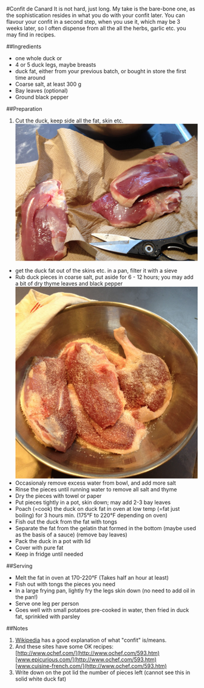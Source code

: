 #Confit de Canard
It is not hard, just long.  My take is the bare-bone one, as the sophistication resides in what you do with your confit later. You can flavour your confit in a second step, when you use it, which may be 3 weeks later, so I often dispense from all the all the herbs, garlic etc. you may find in recipes.

##Ingredients
* one whole duck
or
* 4 or 5 duck legs, maybe breasts
* duck fat, either from your previous batch, or bought in store the first time around
* Coarse salt, at least 300 g
* Bay leaves (optional)
* Ground black pepper


##Preparation
1. Cut the duck, keep side all the fat, skin etc.<br>![image](img/confit_de_canard1.jpg)
* get the duck fat out of the skins etc. in a pan, filter it with a sieve
* Rub duck pieces in coarse salt, put aside for 6 - 12 hours; you may add a bit of dry thyme leaves and black pepper <br>![image](img/confit_de_canard2.jpg)
* Occasionaly remove excess water from bowl, and add more salt
* Rinse the pieces until running water to remove all salt and thyme
* Dry the pieces with towel or paper
* Put pieces tightly in a pot, skin down; may add 2-3 bay leaves
* Poach (=cook) the duck on duck fat in oven at low temp (=fat just boiling) for 3 hours min. (175°F to 220°F depending on oven)
* Fish out the duck from the fat with tongs
* Separate the fat from the gelatin that formed in the bottom (maybe used as the basis of a sauce) (remove bay leaves)
* Pack the duck in a pot with lid
* Cover with pure fat
* Keep in fridge until needed
 
##Serving
* Melt the fat in oven at 170-220°F (Takes half an hour at least)
* Fish out with tongs the pieces you need
* In a large frying pan, lightly fry the legs skin down (no need to add oil in the pan!)
* Serve one leg per person
* Goes well with small potatoes pre-cooked in water, then fried in duck fat, sprinkled with parsley

##Notes
1. [Wikipedia](http://en.wikipedia.org/wiki/Duck_confit) has a good explanation of what "confit" is/means.
2. And these sites have some OK recipes:<br>
[http://www.ochef.com/](http://www.ochef.com/593.htm)<br>
[www.epicurious.com/](http://www.ochef.com/593.htm)<br>
[www.cuisine-french.com/](http://www.ochef.com/593.htm)
3. Write down on the pot lid the number of pieces left (cannot see this in solid white duck fat)
